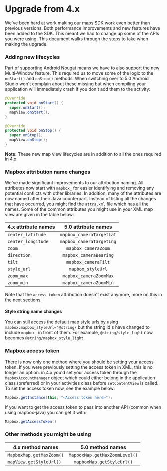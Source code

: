 # Upgrade from 4.x

We've been hard at work making our maps SDK work even better than previous versions. Both performance improvements and new features have been added to the SDK. This meant we had to change up some of the APIs you were using. This document walks through the steps to take when making the upgrade.

### Adding new lifecycles

Part of supporting Android Nougat means we have to also support the new Multi-Window feature. This required us to move some of the logic to the `onStart()` and `onStop()` methods. When switching over to 5.0 Android Studio won't complain about these missing but when compiling your application will immediately crash if you don't add them to the activity:

```java
@Override
protected void onStart() {
  super.onStart();
  mapView.onStart();
}

@Override
protected void onStop() {
  super.onStop();
  mapView.onStop();
}
```

**Note:** These new map view lifecycles are in addition to all the ones required in 4.x

### Mapbox attribution name changes

We've made significant improvements to our attribution naming. All attributes now start with `mapbox_` for easier identifying and removing any potential conflicts with other libraries. In addition, many of the attributes are now named after their Java counterpart. Instead of listing all the changes that have occurred, you might find the [`attrs.xml`](https://github.com/mapbox/mapbox-gl-native/blob/master/platform/android/MapboxGLAndroidSDK/src/main/res/values/attrs.xml) file which has all the names. Some of the common attributes you might use in your XML map view are given in the table below:

| 4.x attribute names | 5.0 attribute names      |
| ------------------- |:------------------------:|
| `center_latitude`   | `mapbox_cameraTargetLat` |
| `center_longitude`  | `mapbox_cameraTargetLng` |
| `zoom`              | `mapbox_cameraZoom`      |
| `direction`         | `mapbox_cameraBearing`   |
| `tilt`              | `mapbox_cameraTilt`      |
| `style_url`         | `mapbox_styleUrl`        |
| `zoom_max`          | `mapbox_cameraZoomMax`   |
| `zoom_min`          | `mapbox_cameraZoomMin`   |

Note that the `access_token` attribution doesn't exist anymore, more on this in the next sections.

#### Style string name changes

You can still access the default map style urls by using `mapbox:mapbox_styleUrl="@string/` but the string id's have changed to include `mapbox_` in front of them. For example, `@string/style_light` now becomes `@string/mapbox_style_light`.

### Mapbox access token

There is now only one method where you should be setting your access token. If you were previously setting the access token in XML, this is no longer an option. in 4.x you'd set your access token through the `MapboxAccountManager` object which could either belong in the application class (preferred) or in your activities class before `setContentView` is called. To set the access token now, see the example below:

```java
Mapbox.getInstance(this, "<Access token here>");
```

If you want to get the access token to pass into another API (common when using mapbox-java) you can get it with:

```java
Mapbox.getAccessToken()
```

### Other methods you might be using

| 4.x method names         | 5.0 method names              |
| ------------------------ |:-----------------------------:|
| `MapboxMap.getMaxZoom()` | `MapboxMap.getMaxZoomLevel()` |
| `mapView.getStyleUrl()`  | `mapboxMap.getStyleUrl()`     |
